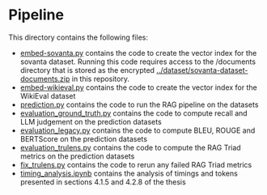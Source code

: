 # Pipeline

This directory contains the following files:
- [embed-sovanta.py](embed-sovanta.py) contains the code to create the vector index for the sovanta dataset. Running this code requires access to the /documents directory that is stored as the encrypted [../dataset/sovanta-dataset-documents.zip](../dataset/sovanta-dataset-documents.zip) in this repository.
- [embed-wikieval.py](embed-wikieval.py) contains the code to create the vector index for the WikiEval dataset
- [prediction.py](prediction.py) contains the code to run the RAG pipeline on the datasets
- [evaluation_ground_truth.py](evaluation_ground_truth.py) contains the code to compute recall and LLM judgement on the prediction datasets
- [evaluation_legacy.py](evaluation_legacy.py) contains the code to compute BLEU, ROUGE and BERTScore on the prediction datasets
- [evaluation_trulens.py](evaluation_trulens.py) contains the code to compute the RAG Triad metrics on the prediction datasets
- [fix_trulens.py](fix_trulens.py) contains the code to rerun any failed RAG Triad metrics
- [timing_analysis.ipynb](timing_analysis.ipynb) contains the analysis of timings and tokens presented in sections 4.1.5 and 4.2.8 of the thesis